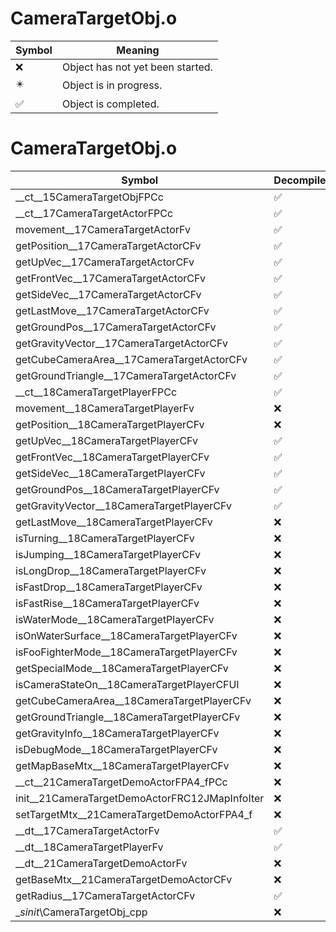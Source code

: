 # CameraTargetObj.o
| Symbol | Meaning 
| ------------- | ------------- 
| :x: | Object has not yet been started. 
| :eight_pointed_black_star: | Object is in progress. 
| :white_check_mark: | Object is completed. 


# CameraTargetObj.o
| Symbol | Decompiled? |
| ------------- | ------------- |
| __ct__15CameraTargetObjFPCc | :white_check_mark: |
| __ct__17CameraTargetActorFPCc | :white_check_mark: |
| movement__17CameraTargetActorFv | :white_check_mark: |
| getPosition__17CameraTargetActorCFv | :white_check_mark: |
| getUpVec__17CameraTargetActorCFv | :white_check_mark: |
| getFrontVec__17CameraTargetActorCFv | :white_check_mark: |
| getSideVec__17CameraTargetActorCFv | :white_check_mark: |
| getLastMove__17CameraTargetActorCFv | :white_check_mark: |
| getGroundPos__17CameraTargetActorCFv | :white_check_mark: |
| getGravityVector__17CameraTargetActorCFv | :white_check_mark: |
| getCubeCameraArea__17CameraTargetActorCFv | :white_check_mark: |
| getGroundTriangle__17CameraTargetActorCFv | :white_check_mark: |
| __ct__18CameraTargetPlayerFPCc | :white_check_mark: |
| movement__18CameraTargetPlayerFv | :x: |
| getPosition__18CameraTargetPlayerCFv | :x: |
| getUpVec__18CameraTargetPlayerCFv | :white_check_mark: |
| getFrontVec__18CameraTargetPlayerCFv | :white_check_mark: |
| getSideVec__18CameraTargetPlayerCFv | :white_check_mark: |
| getGroundPos__18CameraTargetPlayerCFv | :white_check_mark: |
| getGravityVector__18CameraTargetPlayerCFv | :white_check_mark: |
| getLastMove__18CameraTargetPlayerCFv | :x: |
| isTurning__18CameraTargetPlayerCFv | :x: |
| isJumping__18CameraTargetPlayerCFv | :x: |
| isLongDrop__18CameraTargetPlayerCFv | :x: |
| isFastDrop__18CameraTargetPlayerCFv | :x: |
| isFastRise__18CameraTargetPlayerCFv | :x: |
| isWaterMode__18CameraTargetPlayerCFv | :x: |
| isOnWaterSurface__18CameraTargetPlayerCFv | :x: |
| isFooFighterMode__18CameraTargetPlayerCFv | :x: |
| getSpecialMode__18CameraTargetPlayerCFv | :x: |
| isCameraStateOn__18CameraTargetPlayerCFUl | :x: |
| getCubeCameraArea__18CameraTargetPlayerCFv | :x: |
| getGroundTriangle__18CameraTargetPlayerCFv | :x: |
| getGravityInfo__18CameraTargetPlayerCFv | :x: |
| isDebugMode__18CameraTargetPlayerCFv | :x: |
| getMapBaseMtx__18CameraTargetPlayerCFv | :x: |
| __ct__21CameraTargetDemoActorFPA4_fPCc | :x: |
| init__21CameraTargetDemoActorFRC12JMapInfoIter | :x: |
| setTargetMtx__21CameraTargetDemoActorFPA4_f | :x: |
| __dt__17CameraTargetActorFv | :white_check_mark: |
| __dt__18CameraTargetPlayerFv | :white_check_mark: |
| __dt__21CameraTargetDemoActorFv | :x: |
| getBaseMtx__21CameraTargetDemoActorCFv | :x: |
| getRadius__17CameraTargetActorCFv | :white_check_mark: |
| __sinit_\CameraTargetObj_cpp | :x: |
